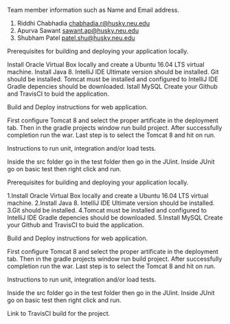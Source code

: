 Team member information such as Name and Email address.


1) Riddhi Chabhadia     chabhadia.r@husky.neu.edu
2) Apurva Sawant         sawant.ap@husky.neu.edu
3) Shubham Patel          patel.shu@husky.neu.edu

Prerequisites for building and deploying your application locally.

Install Oracle Virtual Box locally and create a Ubuntu 16.04 LTS virtual machine.
Install Java 8.
IntelliJ IDE Ultimate version should be installed.
Git should be installed.
Tomcat must be installed and configured to IntelliJ IDE
Gradle depencies should be downloaded.
Istall MySQL
Create your Github and TravisCI to buid the application.

Build and Deploy instructions for web application.

First configure Tomcat 8 and select the proper artificate in the deployment tab.
Then in the gradle projects window run build project. After successfully completion run the war.
Last step is to select the Tomcat 8 and hit on run.

Instructions to run unit, integration and/or load tests.

Inside the src folder go in the test folder then go in the JUint. 
Inside JUnit go on basic test then right click and run.

Prerequisites for building and deploying your application locally.

1.Install Oracle Virtual Box locally and create a Ubuntu 16.04 LTS virtual machine. 
2.Install Java 8. IntelliJ IDE Ultimate version should be installed.
3.Git should be installed. 
4.Tomcat must be installed and configured to IntelliJ IDE Gradle depencies should be downloaded.
5.Install MySQL Create your Github and TravisCI to buid the application.

Build and Deploy instructions for web application.

First configure Tomcat 8 and select the proper artificate in the deployment tab. Then in the gradle projects window run build project. After successfully completion run the war. Last step is to select the Tomcat 8 and hit on run.

Instructions to run unit, integration and/or load tests.

Inside the src folder go in the test folder then go in the JUint. Inside JUnit go on basic test then right click and run.


Link to TravisCI build for the project.
